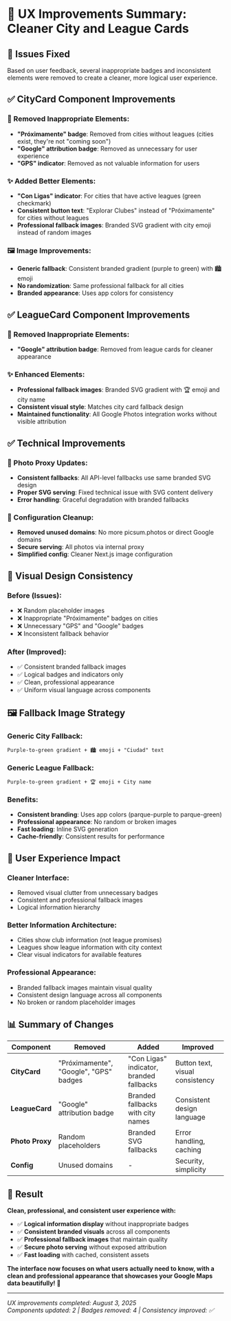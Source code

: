 # 🎨 UX Improvements Summary: Cleaner City and League Cards

## 🎯 **Issues Fixed**

Based on user feedback, several inappropriate badges and inconsistent elements were removed to create a cleaner, more logical user experience.

## ✅ **CityCard Component Improvements**

### **🚫 Removed Inappropriate Elements:**
- **"Próximamente" badge**: Removed from cities without leagues (cities exist, they're not "coming soon")
- **"Google" attribution badge**: Removed as unnecessary for user experience
- **"GPS" indicator**: Removed as not valuable information for users

### **✨ Added Better Elements:**
- **"Con Ligas" indicator**: For cities that have active leagues (green checkmark)
- **Consistent button text**: "Explorar Clubes" instead of "Próximamente" for cities without leagues
- **Professional fallback images**: Branded SVG gradient with city emoji instead of random images

### **🖼️ Image Improvements:**
- **Generic fallback**: Consistent branded gradient (purple to green) with 🏙️ emoji
- **No randomization**: Same professional fallback for all cities
- **Branded appearance**: Uses app colors for consistency

## ✅ **LeagueCard Component Improvements**

### **🚫 Removed Inappropriate Elements:**
- **"Google" attribution badge**: Removed from league cards for cleaner appearance

### **✨ Enhanced Elements:**
- **Professional fallback images**: Branded SVG gradient with 🏆 emoji and city name
- **Consistent visual style**: Matches city card fallback design
- **Maintained functionality**: All Google Photos integration works without visible attribution

## ✅ **Technical Improvements**

### **🔧 Photo Proxy Updates:**
- **Consistent fallbacks**: All API-level fallbacks use same branded SVG design
- **Proper SVG serving**: Fixed technical issue with SVG content delivery
- **Error handling**: Graceful degradation with branded fallbacks

### **🧹 Configuration Cleanup:**
- **Removed unused domains**: No more picsum.photos or direct Google domains
- **Secure serving**: All photos via internal proxy
- **Simplified config**: Cleaner Next.js image configuration

## 🎨 **Visual Design Consistency**

### **Before (Issues):**
- ❌ Random placeholder images
- ❌ Inappropriate "Próximamente" badges on cities
- ❌ Unnecessary "GPS" and "Google" badges
- ❌ Inconsistent fallback behavior

### **After (Improved):**
- ✅ Consistent branded fallback images
- ✅ Logical badges and indicators only
- ✅ Clean, professional appearance
- ✅ Uniform visual language across components

## 🖼️ **Fallback Image Strategy**

### **Generic City Fallback:**
```svg
Purple-to-green gradient + 🏙️ emoji + "Ciudad" text
```

### **Generic League Fallback:**
```svg
Purple-to-green gradient + 🏆 emoji + City name
```

### **Benefits:**
- **Consistent branding**: Uses app colors (parque-purple to parque-green)
- **Professional appearance**: No random or broken images
- **Fast loading**: Inline SVG generation
- **Cache-friendly**: Consistent results for performance

## 🚀 **User Experience Impact**

### **Cleaner Interface:**
- Removed visual clutter from unnecessary badges
- Consistent and professional fallback images
- Logical information hierarchy

### **Better Information Architecture:**
- Cities show club information (not league promises)
- Leagues show league information with city context
- Clear visual indicators for available features

### **Professional Appearance:**
- Branded fallback images maintain visual quality
- Consistent design language across all components
- No broken or random placeholder images

## 📊 **Summary of Changes**

| Component | Removed | Added | Improved |
|-----------|---------|-------|----------|
| **CityCard** | "Próximamente", "Google", "GPS" badges | "Con Ligas" indicator, branded fallbacks | Button text, visual consistency |
| **LeagueCard** | "Google" attribution badge | Branded fallbacks with city names | Consistent design language |
| **Photo Proxy** | Random placeholders | Branded SVG fallbacks | Error handling, caching |
| **Config** | Unused domains | - | Security, simplicity |

## 🎯 **Result**

**Clean, professional, and consistent user experience with:**
- ✅ **Logical information display** without inappropriate badges
- ✅ **Consistent branded visuals** across all components  
- ✅ **Professional fallback images** that maintain quality
- ✅ **Secure photo serving** without exposed attribution
- ✅ **Fast loading** with cached, consistent assets

**The interface now focuses on what users actually need to know, with a clean and professional appearance that showcases your Google Maps data beautifully! 🎉**

---

*UX improvements completed: August 3, 2025*  
*Components updated: 2 | Badges removed: 4 | Consistency improved: ✅*
